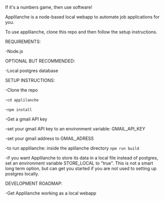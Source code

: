 If it's a numbers game, then use software!

Applilanche is a node-based local webapp to automate job applications for you.

To use applilanche, clone this repo and then follow the setup instructions.

REQUIREMENTS:

-Node.js

OPTIONAL BUT RECOMMENDED:

-Local postgres database

SETUP INSTRUCTIONS:

-Clone the repo

-`cd applilanche`

-`npm install`

-Get a gmail API key

-set your gmail API key to an environment variable: GMAIL_API_KEY

-set your gmail address to GMAIL_ADRESS

-to run applilanche: inside the aplilanche directory `npm run build`

-if you want Applilanche to store its data in a local file instead of postgres, set an environment variable STORE_LOCAL to "true". This is not a smart long term option, but can get you started if you are not used to setting up postgres locally.

DEVELOPMENT ROADMAP:

-Get Applilanche working as a local webapp
